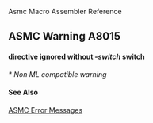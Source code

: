 Asmc Macro Assembler Reference

## ASMC Warning A8015

#### directive ignored without -_switch_ switch

_* Non ML compatible warning_

#### See Also

[ASMC Error Messages](readme.md)